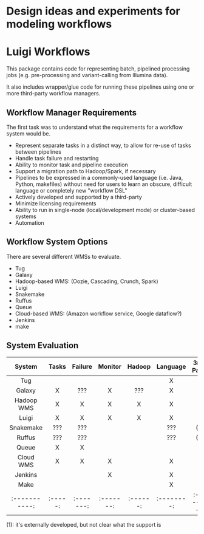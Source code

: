 Design ideas and experiments for modeling workflows
=======

Luigi Workflows 
==================

This package contains code for representing batch, pipelined processing jobs (e.g. pre-processing and variant-calling from Illumina data).  

It also includes wrapper/glue code for running these pipelines using one or more third-party workflow managers.

Workflow Manager Requirements 
-----------------------------

The first task was to understand what the requirements for a workflow system would be.  

* Represent separate tasks in a distinct way, to allow for re-use of tasks between pipelines
* Handle task failure and restarting
* Ability to monitor task and pipeline execution
* Support a migration path to Hadoop/Spark, if necessary
* Pipelines to be expressed in a commonly-used language (i.e. Java, Python, makefiles) without need for users to learn an obscure, difficult language or completely new "workflow DSL" 
* Actively developed and supported by a third-party 
* Minimize licensing requirements
* Ability to run in single-node (local/development mode) or cluster-based systems
* Automation 

Workflow System Options 
-----------------------

There are several different WMSs to evaluate. 

* Tug
* Galaxy 
* Hadoop-based WMS: (Oozie, Cascading, Crunch, Spark) 
* Luigi 
* Snakemake
* Ruffus
* Queue
* Cloud-based WMS: (Amazon workflow service, Google dataflow?) 
* Jenkins
* make


System Evaluation 
-----------------

| System      | Tasks | Failure | Monitor | Hadoop | Language | 3rd-Party | Docs | License | Local/Cluster | 
|:-----------:|:-----:|:-------:|:-------:|:------:|:--------:|:---------:|:----:|:-------:|:-------------:|
|  Tug        |       |         |         |        |    X     |           |      |    X    |       X       | 
|  Galaxy     |   X   |   ???   |    X    |  ???   |    X     |     X     |  X   |    X    |      ???      | 
|  Hadoop WMS |   X   |    X    |    X    |   X    |    X     |     X     |  X   |    X    |       X       |  
|  Luigi      |   X   |    X    |    X    |   X    |    X     |     X     |  X   |    X    |       X       |  
|  Snakemake  |  ???  |   ???   |         |        |   ???    |    (1)    |  X   |    X    |               |  
|  Ruffus     |  ???  |   ???   |         |        |   ???    |    (1)    |  X   |    X    |               |  
|  Queue      |   X   |    X    |         |        |          |     X     |  X   |         |       X       |  
|  Cloud WMS  |   X   |    X    |    X    |        |    X     |     X     |  X   |    X    |       X       |  
|  Jenkins    |       |         |    X    |        |    X     |     X     |  X   |    X    |               |  
|  Make       |       |         |         |        |    X     |     X     |  X   |    X    |               |  
|:-----------:|:-----:|:-------:|:-------:|:------:|:--------:|:---------:|:----:|:-------:|:-------------:|

(1): it's externally developed, but not clear what the support is



